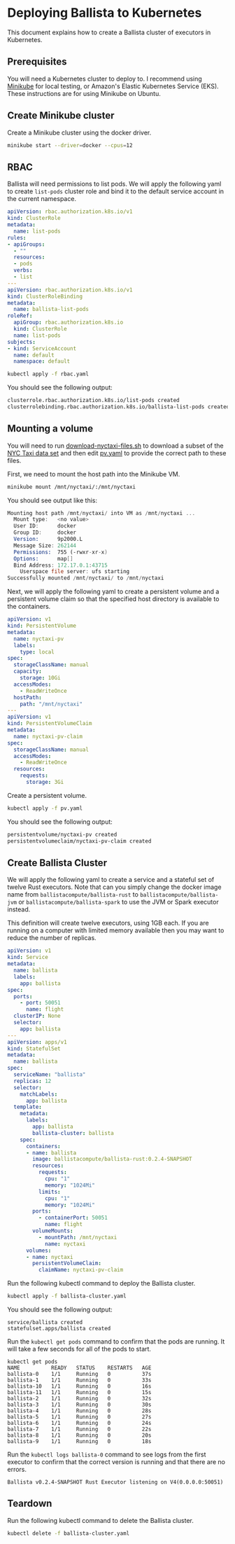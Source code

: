 # Deploying Ballista to Kubernetes

This document explains how to create a Ballista cluster of executors in Kubernetes.

## Prerequisites

You will need a Kubernetes cluster to deploy to. I recommend using [Minikube](https://kubernetes.io/docs/tutorials/hello-minikube) for local testing, or Amazon's Elastic Kubernetes Service (EKS). These instructions are for using Minikube on Ubuntu.

## Create Minikube cluster

Create a Minikube cluster using the docker driver.

```bash
minikube start --driver=docker --cpus=12
```

## RBAC 

Ballista will need permissions to list pods. We will apply the following yaml to create `list-pods` cluster role and bind it to the default service account in the current namespace.

```yaml
apiVersion: rbac.authorization.k8s.io/v1
kind: ClusterRole
metadata:
  name: list-pods
rules:
- apiGroups:
  - ""
  resources:
  - pods
  verbs:
  - list
---
apiVersion: rbac.authorization.k8s.io/v1
kind: ClusterRoleBinding
metadata:
  name: ballista-list-pods
roleRef:
  apiGroup: rbac.authorization.k8s.io
  kind: ClusterRole
  name: list-pods
subjects:
- kind: ServiceAccount
  name: default
  namespace: default
```

```bash
kubectl apply -f rbac.yaml
```

You should see the following output:

```bash
clusterrole.rbac.authorization.k8s.io/list-pods created
clusterrolebinding.rbac.authorization.k8s.io/ballista-list-pods created
```

## Mounting a volume

You will need to run [download-nyctaxi-files.sh](download-nyctaxi-files.sh) to download a subset of the [NYC Taxi data set](https://www1.nyc.gov/site/tlc/about/tlc-trip-record-data.page) and then edit [pv.yaml](../../../kubernetes/pv.yaml) to provide the correct path to these files.

First, we need to mount the host path into the Minikube VM.

```bash
minikube mount /mnt/nyctaxi/:/mnt/nyctaxi
```

You should see output like this:

```asm
Mounting host path /mnt/nyctaxi/ into VM as /mnt/nyctaxi ...
  Mount type:   <no value>
  User ID:      docker
  Group ID:     docker
  Version:      9p2000.L
  Message Size: 262144
  Permissions:  755 (-rwxr-xr-x)
  Options:      map[]
  Bind Address: 172.17.0.1:43715
    Userspace file server: ufs starting
Successfully mounted /mnt/nyctaxi/ to /mnt/nyctaxi
```

Next, we will apply the following yaml to create a persistent volume and a persistent volume claim so that the specified host directory is available to the containers.

```yaml
apiVersion: v1
kind: PersistentVolume
metadata:
  name: nyctaxi-pv
  labels:
    type: local
spec:
  storageClassName: manual
  capacity:
    storage: 10Gi
  accessModes:
    - ReadWriteOnce
  hostPath:
    path: "/mnt/nyctaxi"
---
apiVersion: v1
kind: PersistentVolumeClaim
metadata:
  name: nyctaxi-pv-claim
spec:
  storageClassName: manual
  accessModes:
    - ReadWriteOnce
  resources:
    requests:
      storage: 3Gi
```

Create a persistent volume.

```bash
kubectl apply -f pv.yaml
```

You should see the following output:

```bash
persistentvolume/nyctaxi-pv created
persistentvolumeclaim/nyctaxi-pv-claim created
```

## Create Ballista Cluster

We will apply the following yaml to create a service and a stateful set of twelve Rust executors. Note that can you simply change the docker image name from `ballistacompute/ballista-rust` to `ballistacompute/ballista-jvm` or `ballistacompute/ballista-spark` to use the JVM or Spark executor instead. 

This definition will create twelve executors, using 1GB each. If you are running on a computer with limited memory available then you may want to reduce the number of replicas.

```yaml
apiVersion: v1
kind: Service
metadata:
  name: ballista
  labels:
    app: ballista
spec:
  ports:
    - port: 50051
      name: flight
  clusterIP: None
  selector:
    app: ballista
---
apiVersion: apps/v1
kind: StatefulSet
metadata:
  name: ballista
spec:
  serviceName: "ballista"
  replicas: 12
  selector:
    matchLabels:
      app: ballista
  template:
    metadata:
      labels:
        app: ballista
        ballista-cluster: ballista
    spec:
      containers:
      - name: ballista
        image: ballistacompute/ballista-rust:0.2.4-SNAPSHOT
        resources:
          requests:
            cpu: "1"
            memory: "1024Mi"
          limits:
            cpu: "1"
            memory: "1024Mi"
        ports:
          - containerPort: 50051
            name: flight
        volumeMounts:
          - mountPath: /mnt/nyctaxi
            name: nyctaxi
      volumes:
      - name: nyctaxi
        persistentVolumeClaim:
          claimName: nyctaxi-pv-claim
```

Run the following kubectl command to deploy the Ballista cluster.

```bash
kubectl apply -f ballista-cluster.yaml
```

You should see the following output:

```
service/ballista created
statefulset.apps/ballista created
```

Run the `kubectl get pods` command to confirm that the pods are running. It will take a few seconds for all of the pods to start.

```
kubectl get pods
NAME          READY   STATUS    RESTARTS   AGE
ballista-0    1/1     Running   0          37s
ballista-1    1/1     Running   0          33s
ballista-10   1/1     Running   0          16s
ballista-11   1/1     Running   0          15s
ballista-2    1/1     Running   0          32s
ballista-3    1/1     Running   0          30s
ballista-4    1/1     Running   0          28s
ballista-5    1/1     Running   0          27s
ballista-6    1/1     Running   0          24s
ballista-7    1/1     Running   0          22s
ballista-8    1/1     Running   0          20s
ballista-9    1/1     Running   0          18s
```

Run the `kubectl logs ballista-0` command to see logs from the first executor to confirm that the correct version is running and that there are no errors.

```
Ballista v0.2.4-SNAPSHOT Rust Executor listening on V4(0.0.0.0:50051)
```

## Teardown

Run the following kubectl command to delete the Ballista cluster.

```bash
kubectl delete -f ballista-cluster.yaml
```